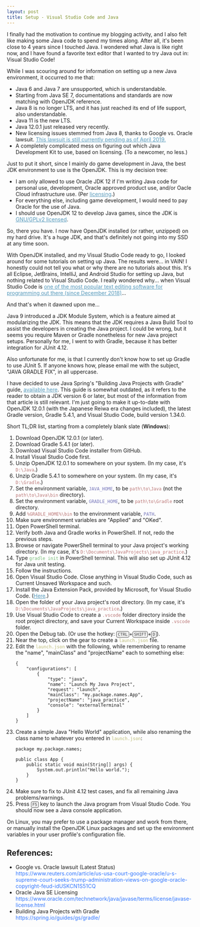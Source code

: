 ```yaml
---
layout: post
title: Setup - Visual Studio Code and Java
---
```


<style type="text/css">
	a.myLinks {
		text-decoration: underline;
		color: #59b;
	}

	code.key {
		border: 1px solid #444; 
		background-color: #efefef; 
		color: #444; 
		border-radius: 4px; 
		padding: 1px 3px 1px 3px;
		font-size: 11px;
	}

	code.constant {
		color: #77b;
	}

	code.directory {
		color: #b77;
	}

	code.file {
		color: #bb7;
	}

	code.command {
		color: #7b7;
	}
</style>

I finally had the motivation to continue my blogging activity, and I also felt like making some Java code to spend my times along. After all, it's been close to 4 years since I touched Java. I wondered what Java is like right now, and I have found a favorite text editor that I wanted to try Java out in: Visual Studio Code!

While I was scouring around for information on setting up a new Java environment, it occurred to me that:

- Java 6 and Java 7 are unsupported, which is understandable.
- Starting from Java SE 7, documentations and standards are now matching with OpenJDK reference.
- Java 8 is no longer LTS, and it has just reached its end of life support, also understandable.
- Java 11 is the new LTS.
- Java 12.0.1 just released very recently.
- New licensing issues stemmed from Java 8, thanks to Google vs. Oracle lawsuit. <a href="https://www.reuters.com/article/us-usa-court-google-oracle/u-s-supreme-court-seeks-trump-administration-views-on-google-oracle-copyright-feud-idUSKCN1S51CQ" class="myLinks">This lawsuit is still currently pending as of April 2019.</a>
- A completely complicated mess on figuring out which Java Development Kit to use, based on licensing. (To a newcomer, no less.)

Just to put it short, since I mainly do game development in Java, the best JDK environment to use is the OpenJDK. This is my decision tree:

- I am only allowed to use Oracle JDK 12 if I'm writing Java code for personal use, development, Oracle approved product use, and/or Oacle Cloud infrastructure use. (Per <a href="https://www.oracle.com/technetwork/java/javase/terms/license/javase-license.html" class="myLinks">licensing</a>.) 
- For everything else, including game development, I would need to pay Oracle for the use of Java.
- I should use OpenJDK 12 to develop Java games, since the JDK is <a href="https://hg.openjdk.java.net/jdk/jdk/file/cb80f2adf35c/LICENSE" class="myLinks">GNU/GPLv2 licensed</a>.

So, there you have. I now have OpenJDK installed (or rather, unzipped) on my hard drive. It's a huge JDK, and that's definitely not going into my SSD at any time soon.

With OpenJDK installed, and my Visual Studio Code ready to go, I looked around for some tutorials on setting up Java. The results were... in VAIN! I honestly could not tell you what or why there are no tutorials about this. It's all Eclipse, JetBrains, IntelliJ, and Android Studio for setting up Java, but nothing related to Visual Studio Code. I really wondered why... when Visual Studio Code is <a href="https://triplebyte.com/blog/editor-report-the-rise-of-visual-studio-code" class="myLinks">one of the most popular text editing software for programming out there (since December 2018)</a>...

And that's when it dawned upon me...

Java 9 introduced a JDK Module System, which is a feature aimed at modularizing the JDK. This means that the JDK requires a Java Build Tool to assist the developers in creating the Java project. I could be wrong, but it seems you require Maven or Gradle nonetheless for new Java project setups. Personally for me, I went to with Gradle, because it has better integration for JUnit 4.12. 

Also unfortunate for me, is that I currently don't know how to set up Gradle to use JUnit 5. If anyone knows how, please email me with the subject, "JAVA GRADLE FIX", in all uppercase.

I have decided to use Java Spring's "Building Java Projects with Gradle" guide, <a href="https://spring.io/guides/gs/gradle/" class="myLinks">available here</a>. This guide is somewhat outdated, as it refers to the reader to obtain a JDK version 6 or later, but most of the information from that article is still relevant. I'm just going to make it up-to-date with OpenJDK 12.0.1 (with the Japanese Reiwa era changes included), the latest Gradle version, Gradle 5.4.1, and Visual Studio Code, build version 1.34.0.

Short TL;DR list, starting from a completely blank slate (<span style="font-weight: 600;">Windows</span>):

<!-- To insert code within an list item, one must insert empty newline before the codes, then add leading spaces/tabs to indent the codes, before finally ending the Markdown code block parsing by closing the parent container HTML tag without any leading spaces/tabs. This breaks HTML formatting, but this will fix Markdown's ambiguous handling of code blocks within HTML lists. -->

<ol>
	<li>Download OpenJDK 12.0.1 (or later).</li>
	<li>Download Gradle 5.4.1 (or later).</li>
	<li>Download Visual Studio Code installer from GitHub.</li>
	<li>Install Visual Studio Code first.</li>
	<li>Unzip OpenJDK 12.0.1 to somewhere on your system. (In my case, it's <code class="directory">D:\Java</code>.)</li>
	<li>Unzip Gradle 5.4.1 to somewhere on your system. (In my case, it's <code class="directory">D:\Gradle</code>.)</li>
	<li>Set the environment variable, <code class="constant">JAVA_HOME</code>, to be <code class="directory">path\to\Java</code> (not the <code class="directory">path\to\Java\bin</code> directory).</li>
	<li>Set the environment variable, <code class="constant">GRADLE_HOME</code>, to be <code class="directory">path\to\Gradle</code> root directory.</li>
	<li>Add <code class="directory">%GRADLE_HOME%\bin</code> to the environment variable, <code class="constant">PATH</code>.</li>
	<li>Make sure environment variables are "Applied" and "OKed".</li>
	<li>Open PowerShell terminal.</li>
	<li>Verify both Java and Gradle works in PowerShell. If not, redo the previous steps.</li>
	<li>Browse or navigate PowerShell terminal to your Java project's working directory. (In my case, it's <code class="directory">D:\Documents\JavaProjects\java_practice</code>.)</li>
	<li>Type <code class="command">gradle init</code> in PowerShell terminal. This will also set up JUnit 4.12 for Java unit testing.</li>
	<li>Follow the instructions.</li>
	<li>Open Visual Studio Code. Close anything in Visual Studio Code, such as Current Unsaved Workspace and such.</li>
	<li>Install the Java Extension Pack, provided by Microsoft, for Visual Studio Code. (<a href="https://marketplace.visualstudio.com/items?itemName=vscjava.vscode-java-pack" class="myLinks">Here</a>.)</li>
	<li>Open the folder of your Java project's root directory. (In my case, it's <code class="directory">D:\Documents\JavaProjects\java_practice</code>.)</li>
	<li>Use Visual Studio Code to create a <code class="directory">.vscode</code> folder directory inside the root project directory, and save your Current Workspace inside <code class="directory">.vscode</code> folder.</li>
	<li>Open the Debug tab. (Or use the hotkey: <code class="key">CTRL</code>+<code class="key">SHIFT</code>+<code class="key">D</code>).</li>
	<li>Near the top, click on the gear to create a <code class="file">launch.json</code> file.</li>
	<li>
		<div>
			<span>Edit the <code class="file">launch.json</code> with the following, while remembering to rename the "name", "mainClass" and "projectName" each to something else:</span>

    {
        "configurations": [
            {
                "type": "java",
                "name": "Launch My Java Project",
                "request": "launch",
                "mainClass": "my.package.names.App",
                "projectName": "java_practice",
                "console": "externalTerminal"
            }
        ]
    }
</div>
	</li>
	<li>
		<div>
			<span>Create a simple Java "Hello World" application, while also renaming the class name to whatever you entered in <code class="file">launch.json</code>:</span>
			
    package my.package.names;
    
    public class App {
        public static void main(String[] args) {
            System.out.println("Hello world.");
        }
    }
</div>
	</li>
	<li>Make sure to fix to JUnit 4.12 test cases, and fix all remaining Java problems/warnings.</li>
	<li>Press <code class="key">F5</code> key to launch the Java program from Visual Studio Code. You should now see a Java console application.</li>
</ol>

On Linux, you may prefer to use a package manager and work from there, or manually install the OpenJDK Linux packages and set up the environment variables in your user profile's configuration file.

<h2>References:</h2>
<ul>
	<li>
		<div>
			<span>Google vs. Oracle lawsuit (Latest Status)</span><br/>
			<span style="color: #37f">https://www.reuters.com/article/us-usa-court-google-oracle/u-s-supreme-court-seeks-trump-administration-views-on-google-oracle-copyright-feud-idUSKCN1S51CQ</span>
		</div>
	</li>
	<li>
		<div>
			<span>Oracle Java SE Licensing</span><br/>
			<span style="color: #37f">https://www.oracle.com/technetwork/java/javase/terms/license/javase-license.html</span>
		</div>
	</li>
	<li>
		<div>
			<span>Building Java Projects with Gradle</span><br/>
			<span style="color: #37f">https://spring.io/guides/gs/gradle/</span>
		</div>
	</li>
</ul>



